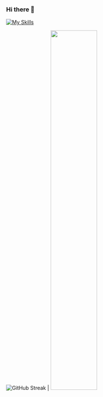 ### Hi there 👋

[![My Skills](https://skillicons.dev/icons?i=php,laravel,js,html,css,wordpress,figma)](https://skillicons.dev)

![GitHub Streak](https://github-readme-streak-stats.herokuapp.com/?user=nish33&theme=horizon) | <img  width="50%" src="https://github-readme-stats.vercel.app/api/top-langs/?username=nish33&layout=compact&exclude_repo=github-readme-stats)"/>

<!-- ![trophy](https://github-profile-trophy.vercel.app/?username=nish33) -->
